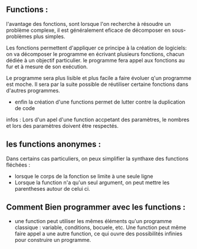## Functions : 

l'avantage des fonctions, sont lorsque l'on recherche à résoudre un problème complexe, il est généralement eficace de décomposer en sous-problèmes plus simples. 

Les fonctions permettent d'appliquer ce principe à la création de logiciels: on va décomposer le programme en écrivant plusieurs fonctions, chacun dédiée à un objectif particulier. le programme fera appel aux fonctions au fur et à mesure de son exécution. 

Le programme sera plus lisible et plus facile a faire évoluer q'un programme est moche. Il sera par la suite possible de réutiliser certaine fonctions dans d'autres programmes.

- enfin la création d'une functions permet de lutter contre la duplication de code

infos : Lors d'un apel d'une function accpetant des paramètres, le nombres et lors des paramètres doivent être respectés.

## les functions anonymes : 

Dans certains cas particuliers, on peux simplifier la synthaxe des functions fléchées : 

- lorsque le corps de la fonction se limite à une seule ligne
- Lorsque la function n'a qu'un seul argument, on peut mettre les parentheses autour de celui ci. 


## Comment Bien programmer avec les functions : 

- une function peut utiliser les mêmes éléments qu'un programme classique : variable, conditions, bocuele, etc. Une function peut même faire appel a une autre function, ce qui ouvre des possibilités infinies pour construire un programme.


